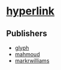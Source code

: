 # [hyperlink](https://pypi.org/project/hyperlink)



## Publishers
- [glyph](https://pypi.org/user/glyph)
- [mahmoud](https://pypi.org/user/mahmoud)
- [markrwilliams](https://pypi.org/user/markrwilliams)

